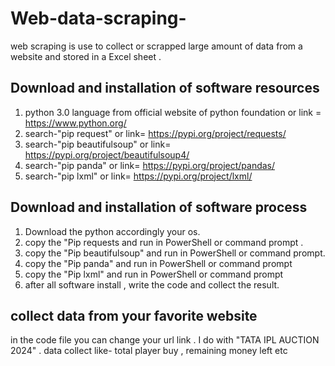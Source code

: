# Web-data-scraping-
web scraping is use to collect or scrapped large amount of data from a website and stored in a Excel sheet .

Download and installation of software resources 
-------------------------------------------------------------------------------------------------------------------------------------------------------------------------------------------
1) python 3.0 language from official website of python foundation or link = https://www.python.org/
2) search-"pip request" or link= https://pypi.org/project/requests/
3) search-"pip beautifulsoup" or link= https://pypi.org/project/beautifulsoup4/
4) search-"pip panda" or link= https://pypi.org/project/pandas/
5) search-"pip lxml" or link= https://pypi.org/project/lxml/

Download and installation of software process
------------------------------------------------------------------------------------------------------------------------------------------------------------------------------------------
1) Download the python accordingly your os.
2) copy the "Pip requests and run in PowerShell or command prompt .
3) copy the "Pip beautifulsoup" and run in PowerShell or command prompt.
4) copy the "Pip panda" and run in PowerShell or command prompt
5) copy the "Pip lxml" and run in PowerShell or command prompt
6) after all software install , write the code and collect the result.

collect data from your favorite website
-------------------------------------------------------------------------------------------------------------------------------------------------------------------------------------------
in the code file you can change your url link . I do with "TATA IPL AUCTION 2024" . data collect like- total player buy , remaining money left etc 
